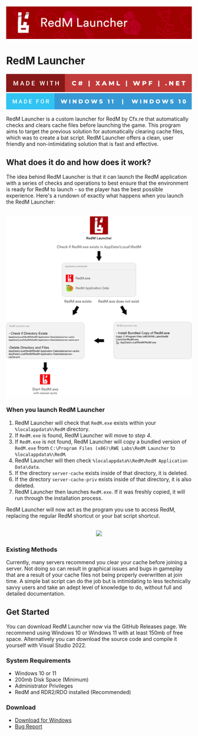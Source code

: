 <p align=center><a href="#"><img src="https://github.com/RWELabs/RedM-Launcher/blob/main/WebAssets/RedM_Launcher_Head.png?raw=true" width="600px"></a></p>

# RedM Launcher
<p align=left><a href="#"><img src="https://github.com/RWELabs/RedM-Launcher/blob/main/WebAssets/csharpdotnet.svg"></a><a href="#"><img src="https://github.com/RWELabs/RedM-Launcher/blob/main/WebAssets/w11w10.svg"></a></p>

RedM Launcher is a custom launcher for RedM by Cfx.re that automatically checks and clears cache files before launching the game. This program aims to target the previous solution for automatically clearing cache files, which was to create a bat script. RedM Launcher offers a clean, user friendly and non-intimidating solution that is fast and effective.

## What does it do and how does it work?
The idea behind RedM Launcher is that it can launch the RedM application with a series of checks and operations to best ensure that the environment is ready for RedM to launch - so the player has the best possible experience. Here's a rundown of exactly what happens when you launch the RedM Launcher:

<p align=center><br><a href="#"><img src="https://github.com/RWELabs/RedM-Launcher/blob/main/WebAssets/Overview_Full.png?raw=true" width="650px"></a></p>

### When you launch RedM Launcher
1. RedM Launcher will check that ``RedM.exe`` exists within your ``%localappdata%\RedM`` directory.
2. If ``RedM.exe`` is found, RedM Launcher will move to *step 4*.
3. If ``RedM.exe`` is not found, RedM Launcher will copy a bundled version of ``RedM.exe`` from ``C:\Program Files (x86)\RWE Labs\RedM Launcher`` to ``%localappdata%\RedM``.
4. RedM Launcher will then check ``%localappdata%\RedM\RedM Application Data\data``.
5. If the directory ``server-cache`` exists inside of that directory, it is deleted.
6. If the directory ``server-cache-priv`` exists inside of that directory, it is also deleted.
7. RedM Launcher then launches ``RedM.exe``. If it was freshly copied, it will run through the installation process.

RedM Launcher will now act as the program you use to access RedM, replacing the regular RedM shortcut or your bat script shortcut.

<p align=center><br><a href="#"><img src="https://github.com/RWELabs/RedM-Launcher/blob/main/WebAssets/AnimatedDemo.gif?raw=true" width="600px"></a></p>


### Existing Methods
Currently, many servers recommend you clear your cache before joining a server. Not doing so can result in graphical issues and bugs in gameplay that are a result of your cache files not being properly overwritten at join time. A simple bat script can do the job but is intimidating to less technically savvy users and take an adept level of knowledge to do, without full and detailed documentation.

## Get Started
You can download RedM Launcher now via the GitHub Releases page. We recommend using Windows 10 or Windows 11 with at least 150mb of free space. Alternatively you can download the source code and compile it yourself with Visual Studio 2022.

### System Requirements
- Windows 10 or 11
- 200mb Disk Space (Minimum)
- Administrator Privileges
- RedM and RDR2/RDO installed (Recommended)

### Download
- [Download for Windows](https://github.com/RWELabs/RedM-Launcher/releases/latest)
- [Bug Report](https://github.com/RWELabs/RedM-Launcher/issues/new/choose)